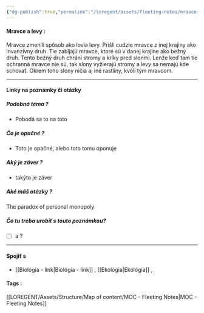 ```yaml
---
{"dg-publish":true,"permalink":"/loregent/assets/fleeting-notes/mravce-a-levy-fakty/","noteIcon":""}
---
```


#### Mravce a levy : 
Mravce zmenili spôsob ako lovia levy. Prišli cudzie mravce z inej krajiny ako invanzívny druh. Tie zabíjajú mravce, ktoré sú v danej krajine ako bežný druh. Tento bežný druh chráni stromy a kríky pred slonmi. Lenže keď tam tie ochranná mravce nie sú, tak slony vyžierajú stromy a levy sa nemajú kde schovať. Okrem toho slony ničia aj iné rastliny, kvôli tým mravcom.

---
#### Linky na poznámky či otázky

##### Podobná téma ?
- Pobodá sa to na toto

##### Čo je opačné ?
- Toto je opačné, alebo toto tomu oponuje

##### Aký je záver ?
- takýto je záver
##### Aké máš otázky ?
The paradox of personal monopoly

##### Čo tu treba urobiť s touto poznámkou?
- [ ] a ?

---
#### Spojiť s
- [[Biológia - link\|Biológia - link]] , [[Ekológia\|Ekológia]] , 
#### Tags : 
[[LOREGENT/Assets/Structure/Map of content/MOC - Fleeting Notes\|MOC - Fleeting Notes]]